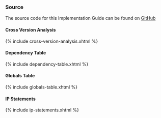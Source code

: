 
### Source

The source code for this Implementation Guide can be found on [GitHub](https://github.com/JohnMoehrke/mhv.phr.test)

#### Cross Version Analysis

{% include cross-version-analysis.xhtml %}

#### Dependency Table

{% include dependency-table.xhtml %}

#### Globals Table

{% include globals-table.xhtml %}

#### IP Statements

{% include ip-statements.xhtml %}
